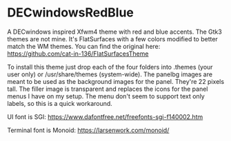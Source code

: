 # DECwindowsRedBlue
A DECwindows inspired Xfwm4 theme with red and blue accents. The Gtk3 themes are not mine. It's FlatSurfaces with a few colors modified to better match the WM themes. You can find the original here: https://github.com/cat-in-136/FlatSurfacesTheme

To install this theme just drop each of the four folders into .themes (your user only) or /usr/share/themes (system-wide). The panelbg images are meant to be used as the background images for the panel. They're 22 pixels tall. The filler image is transparent and replaces the icons for the panel menus I have on my setup. The menu don't seem to support text only labels, so this is a quick workaround. 

UI font is SGI: https://www.dafontfree.net/freefonts-sgi-f140002.htm

Terminal font is Monoid: https://larsenwork.com/monoid/
